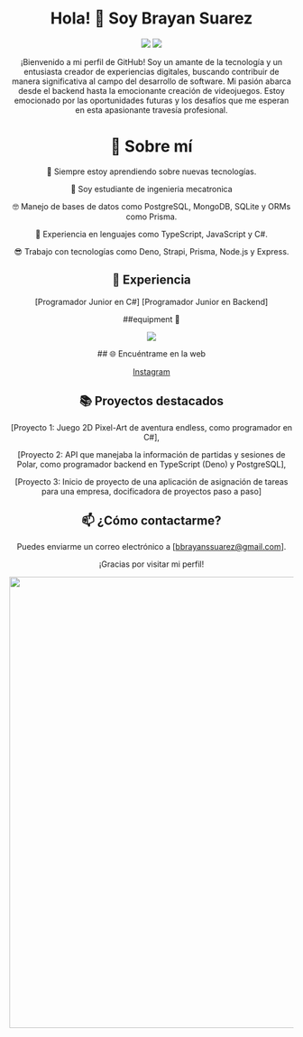 <div align="center"><h1>Hola! 👋 Soy Brayan Suarez</h1></div>
<div align="center"> 
<img src="https://cdn.discordapp.com/attachments/1138547567253266484/1216751798413693039/image.png?ex=6601876a&is=65ef126a&hm=3e29ba9cfb0db7291c1be90172393abbf3aafc3acc992dd50858723ec86cda52&" >
<img src="https://cdn.discordapp.com/attachments/1138547567253266484/1216830613269774346/image.png?ex=6601d0d1&is=65ef5bd1&hm=be333edc01a8271d3e2cf1a48789a73cbb48ec60f81b76a06fed2ef1757d1cfe&"  >


¡Bienvenido a mi perfil de GitHub! Soy un amante de la tecnología y un entusiasta creador de experiencias digitales, buscando contribuir de manera significativa al campo del desarrollo de software. Mi pasión abarca desde el backend hasta la emocionante creación de videojuegos. Estoy emocionado por las oportunidades futuras y los desafíos que me esperan en esta apasionante travesía profesional.

# 🚀 Sobre mí

🌱 Siempre estoy aprendiendo sobre nuevas tecnologías.

🤨 Soy estudiante de ingenieria mecatronica

🤓 Manejo de bases de datos como PostgreSQL, MongoDB, SQLite y ORMs como Prisma.

🫡 Experiencia en lenguajes como TypeScript, JavaScript y C#.

😎 Trabajo con tecnologías como Deno, Strapi, Prisma, Node.js y Express.


## 💼 Experiencia

 [Programador Junior en C#]
 [Programador Junior en Backend]


##equipment 💙

<p align="center">
  <a href="https://skillicons.dev">
    <img src="https://skillicons.dev/icons?i=aws,azure,cs,css,html,deno,docker,dotnet,express,figma,git,github,graphql,js,ts,linux,prisma,mongodb,mysql,sqlite,nextjs,nodejs,postgres,postman,py,react,tailwind,discord,vercel,django,md,nginx,npm,vscode,visualstudio,unity&perline=12" />
  </a>
</p>
## 🌐 Encuéntrame en la web

 [Instagram](https://www.instagram.com/bdjsn09/?next=%2F)

## 📚 Proyectos destacados

 [Proyecto 1: Juego 2D Pixel-Art de aventura endless, como programador en C#],
 
 [Proyecto 2: API que manejaba la información de partidas y sesiones de Polar, como programador backend en TypeScript (Deno) y PostgreSQL],
 
 [Proyecto 3: Inicio de proyecto de una aplicación de asignación de tareas para una empresa, docificadora de proyectos paso a paso]

## 📫 ¿Cómo contactarme?

Puedes enviarme un correo electrónico a [bbrayanssuarez@gmail.com].

¡Gracias por visitar mi perfil!




<img class="mt-80" src="https://media.discordapp.net/attachments/1138547567253266484/1216757092979966053/image.png?ex=66018c59&is=65ef1759&hm=936c8a06a6d476f6068a5062c05c29a56806af1cb83478517950fb512241c4b1&=&format=webp&quality=lossless" width="800">
